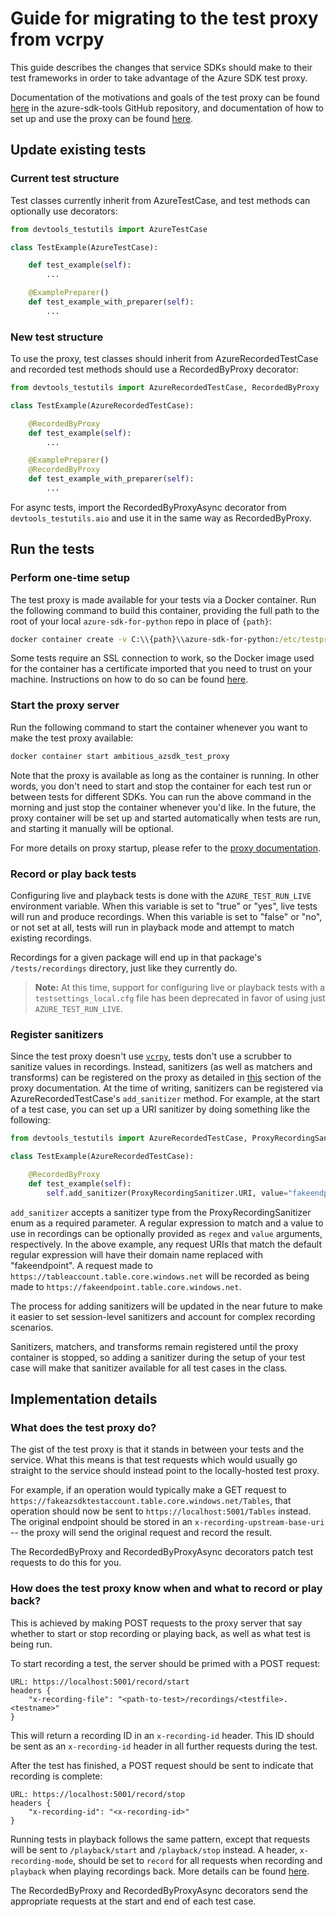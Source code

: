 # Guide for migrating to the test proxy from vcrpy

This guide describes the changes that service SDKs should make to their test frameworks in order to take advantage of
the Azure SDK test proxy.

Documentation of the motivations and goals of the test proxy can be found [here][general_docs] in the azure-sdk-tools
GitHub repository, and documentation of how to set up and use the proxy can be found [here][detailed_docs].

## Update existing tests

### Current test structure

Test classes currently inherit from AzureTestCase, and test methods can optionally use decorators:

```py
from devtools_testutils import AzureTestCase

class TestExample(AzureTestCase):

    def test_example(self):
        ...

    @ExamplePreparer()
    def test_example_with_preparer(self):
        ...
```

### New test structure

To use the proxy, test classes should inherit from AzureRecordedTestCase and recorded test methods should use a
RecordedByProxy decorator:

```py
from devtools_testutils import AzureRecordedTestCase, RecordedByProxy

class TestExample(AzureRecordedTestCase):

    @RecordedByProxy
    def test_example(self):
        ...

    @ExamplePreparer()
    @RecordedByProxy
    def test_example_with_preparer(self):
        ...
```

For async tests, import the RecordedByProxyAsync decorator from `devtools_testutils.aio` and use it in the same
way as RecordedByProxy.

## Run the tests

### Perform one-time setup

The test proxy is made available for your tests via a Docker container. Run the following command to build this
container, providing the full path to the root of your local `azure-sdk-for-python` repo in place of `{path}`:

```cmd
docker container create -v C:\\{path}\\azure-sdk-for-python:/etc/testproxy -p 5001:5001 -p 5000:5000 --name ambitious_azsdk_test_proxy azsdkengsys.azurecr.io/engsys/testproxy-lin:1035186
```

Some tests require an SSL connection to work, so the Docker image used for the container has a certificate imported
that you need to trust on your machine. Instructions on how to do so can be found [here][proxy_cert_docs].

### Start the proxy server

Run the following command to start the container whenever you want to make the test proxy available:

```cmd
docker container start ambitious_azsdk_test_proxy
```

Note that the proxy is available as long as the container is running. In other words, you don't need to start and
stop the container for each test run or between tests for different SDKs. You can run the above command in the morning
and just stop the container whenever you'd like. In the future, the proxy container will be set up and started
automatically when tests are run, and starting it manually will be optional.

For more details on proxy startup, please refer to the [proxy documentation][detailed_docs].

### Record or play back tests

Configuring live and playback tests is done with the `AZURE_TEST_RUN_LIVE` environment variable. When this variable is
set to "true" or "yes", live tests will run and produce recordings. When this variable is set to "false" or "no", or
not set at all, tests will run in playback mode and attempt to match existing recordings.

Recordings for a given package will end up in that package's `/tests/recordings` directory, just like they currently
do.

> **Note:** At this time, support for configuring live or playback tests with a `testsettings_local.cfg` file has been
> deprecated in favor of using just `AZURE_TEST_RUN_LIVE`.

### Register sanitizers

Since the test proxy doesn't use [`vcrpy`][vcrpy], tests don't use a scrubber to sanitize values in recordings.
Instead, sanitizers (as well as matchers and transforms) can be registered on the proxy as detailed in
[this][sanitizers] section of the proxy documentation. At the time of writing, sanitizers can be registered via
AzureRecordedTestCase's `add_sanitizer` method. For example, at the start of a test case, you can set up a URI
sanitizer by doing something like the following:

```python
from devtools_testutils import AzureRecordedTestCase, ProxyRecordingSanitizer, RecordedByProxy

class TestExample(AzureRecordedTestCase):

    @RecordedByProxy
    def test_example(self):
        self.add_sanitizer(ProxyRecordingSanitizer.URI, value="fakeendpoint")
```

`add_sanitizer` accepts a sanitizer type from the ProxyRecordingSanitizer enum as a required parameter. A regular
expression to match and a value to use in recordings can be optionally provided as `regex` and `value` arguments,
respectively. In the above example, any request URIs that match the default regular expression will have their
domain name replaced with "fakeendpoint". A request made to `https://tableaccount.table.core.windows.net` will be
recorded as being made to `https://fakeendpoint.table.core.windows.net`.

The process for adding sanitizers will be updated in the near future to make it easier to set session-level
sanitizers and account for complex recording scenarios.

Sanitizers, matchers, and transforms remain registered until the proxy container is stopped, so adding a sanitizer
during the setup of your test case will make that sanitizer available for all test cases in the class.

## Implementation details

### What does the test proxy do?

The gist of the test proxy is that it stands in between your tests and the service. What this means is that test
requests which would usually go straight to the service should instead point to the locally-hosted test proxy.

For example, if an operation would typically make a GET request to
`https://fakeazsdktestaccount.table.core.windows.net/Tables`, that operation should now be sent to
`https://localhost:5001/Tables` instead. The original endpoint should be stored in an `x-recording-upstream-base-uri` --
the proxy will send the original request and record the result.

The RecordedByProxy and RecordedByProxyAsync decorators patch test requests to do this for you.

### How does the test proxy know when and what to record or play back?

This is achieved by making POST requests to the proxy server that say whether to start or stop recording or playing
back, as well as what test is being run.

To start recording a test, the server should be primed with a POST request:

```
URL: https://localhost:5001/record/start
headers {
    "x-recording-file": "<path-to-test>/recordings/<testfile>.<testname>"
}
```

This will return a recording ID in an `x-recording-id` header. This ID should be sent as an `x-recording-id` header in
all further requests during the test.

After the test has finished, a POST request should be sent to indicate that recording is complete:

```
URL: https://localhost:5001/record/stop
headers {
    "x-recording-id": "<x-recording-id>"
}
```

Running tests in playback follows the same pattern, except that requests will be sent to `/playback/start` and
`/playback/stop` instead. A header, `x-recording-mode`, should be set to `record` for all requests when recording and
`playback` when playing recordings back. More details can be found [here][detailed_docs].

The RecordedByProxy and RecordedByProxyAsync decorators send the appropriate requests at the start and end of each test
case.

[detailed_docs]: https://github.com/Azure/azure-sdk-tools/tree/main/tools/test-proxy/Azure.Sdk.Tools.TestProxy/README.md
[general_docs]: https://github.com/Azure/azure-sdk-tools/blob/main/tools/test-proxy/README.md
[proxy_cert_docs]: https://github.com/Azure/azure-sdk-tools/blob/main/tools/test-proxy/documentation/trusting-cert-per-language.md
[sanitizers]: https://github.com/Azure/azure-sdk-tools/blob/main/tools/test-proxy/Azure.Sdk.Tools.TestProxy/README.md#session-and-test-level-transforms-sanitiziers-and-matchers
[vcrpy]: https://vcrpy.readthedocs.io/en/latest/
